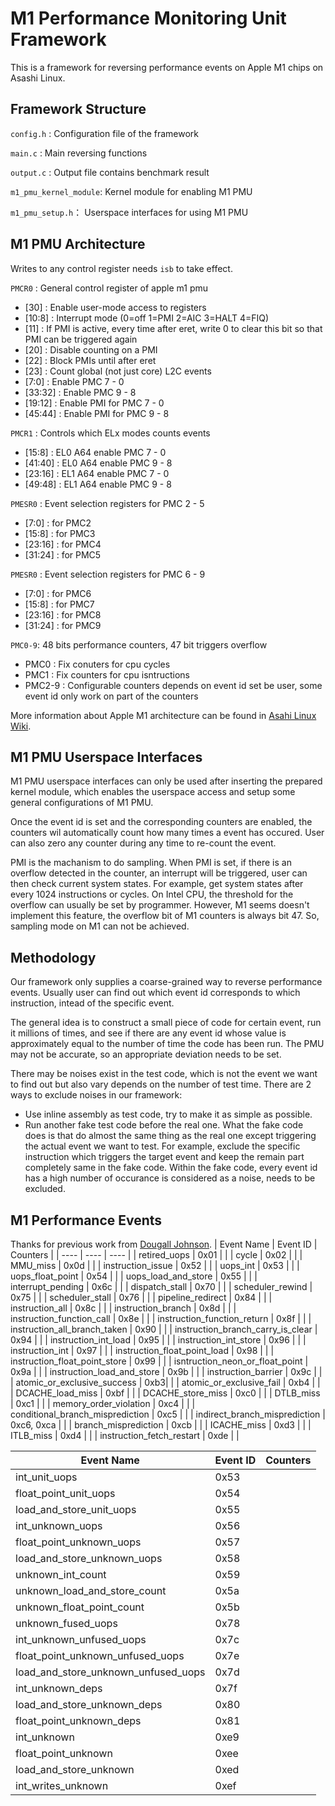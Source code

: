 # M1 Performance Monitoring Unit Framework
This is a framework for reversing performance events on Apple M1 chips on Asashi Linux.

## Framework Structure
`config.h` : Configuration file of the framework

`main.c` : Main reversing functions

`output.c` : Output file contains benchmark result

`m1_pmu_kernel_module`: Kernel module for enabling M1 PMU

`m1_pmu_setup.h`： Userspace interfaces for using M1 PMU

## M1 PMU Architecture
Writes to any control register needs `isb` to take effect.

`PMCR0` : General control register of apple m1 pmu
- [30] : Enable user-mode access to registers 
- [10:8] : Interrupt mode (0=off 1=PMI 2=AIC 3=HALT 4=FIQ)
- [11] : If PMI is active, every time after eret, write 0 to clear this bit so that PMI can be triggered again
- [20] : Disable counting on a PMI
- [22] : Block PMIs until after eret
- [23] : Count global (not just core) L2C events
- [7:0] : Enable PMC 7 - 0
- [33:32] : Enable PMC 9 - 8
- [19:12] : Enable PMI for PMC 7 - 0
- [45:44] : Enable PMI for PMC 9 - 8

`PMCR1` : Controls which ELx modes counts events
- [15:8] : EL0 A64 enable PMC 7 - 0
- [41:40] : EL0 A64 enable PMC 9 - 8
- [23:16] : EL1 A64 enable PMC 7 - 0
- [49:48] : EL1 A64 enable PMC 9 - 8

`PMESR0` : Event selection registers for PMC 2 - 5
- [7:0] : for PMC2
- [15:8] : for PMC3
- [23:16] : for PMC4
- [31:24] : for PMC5

`PMESR0` : Event selection registers for PMC 6 - 9   
- [7:0] : for PMC6
- [15:8] : for PMC7
- [23:16] : for PMC8
- [31:24] : for PMC9

`PMC0-9`: 48 bits performance counters, 47 bit triggers overflow
- PMC0 : Fix conuters for cpu cycles
- PMC1 : Fix counters for cpu isntructions
- PMC2-9 : Configurable counters depends on event id set be user, some event id only work on part of the counters

More information about Apple M1 architecture can be found in [Asahi Linux Wiki](https://github.com/AsahiLinux/docs/wiki/).

## M1 PMU Userspace Interfaces
M1 PMU userspace interfaces can only be used after inserting the prepared kernel module, which enables the userspace access and setup some general configurations of M1 PMU.

Once the event id is set and the corresponding counters are enabled, the counters wil automatically count how many times a event has occured. User can also zero any counter during any time to re-count the event.

PMI is the machanism to do sampling. When PMI is set, if there is an overflow detected in the counter, an interrupt will be triggered, user can then check current system states. For example, get system states after every 1024 instructions or cycles. On Intel CPU, the threshold for the overflow can usually be set by programmer. However, M1 seems doesn't implement this feature, the overflow bit of M1 counters is always bit 47. So, sampling mode on M1 can not be achieved.

## Methodology
Our framework only supplies a coarse-grained way to reverse performance events. Usually user can find out which event id corresponds to which instruction, intead of the specific event.

The general idea is to construct a small piece of code for certain event, run it millions of times, and see if there are any event id whose value is approximately equal to the number of time the code has been run. The PMU may not be accurate, so an appropriate deviation needs to be set.

There may be noises exist in the test code, which is not the event we want to find out but also vary depends on the number of test time. There are 2 ways to exclude noises in our framework:
- Use inline assembly as test code, try to make it as simple as possible.
- Run another fake test code before the real one. What the fake code does is that do almost the same thing as the real one except triggering the actual event we want to test. For example, exclude the specific instruction which triggers the target event and keep the remain part completely same in the fake code. Within the fake code, every event id has a high number of occurance is considered as a noise, needs to be excluded.

## M1 Performance Events
Thanks for previous work from [Dougall Johnson](https://github.com/dougallj/applecpu/blob/main/timer-hacks/bench.py).
| Event Name | Event ID | Counters |
| ---- | ---- | ---- |
| retired_uops | 0x01 | |
| cycle | 0x02 | |
| MMU_miss | 0x0d | |
| instruction_issue | 0x52 | |
| uops_int | 0x53 | |
| uops_float_point | 0x54 | |
| uops_load_and_store | 0x55 | |
| interrupt_pending | 0x6c | |
| dispatch_stall | 0x70 | |
| scheduler_rewind | 0x75 | |
| scheduler_stall | 0x76 | |
| pipeline_redirect | 0x84 | |
| instruction_all | 0x8c | |
| instruction_branch | 0x8d | | 
| instruction_function_call | 0x8e | |
| instruction_function_return | 0x8f | |
| instruction_all_branch_taken | 0x90 | |
| instruction_branch_carry_is_clear | 0x94 | |
| instruction_int_load | 0x95 | |
| instruction_int_store | 0x96 | |
| instruction_int | 0x97 | |
| instruction_float_point_load | 0x98 | |
| instruction_float_point_store | 0x99 | |
| isntruction_neon_or_float_point | 0x9a | |
| instruction_load_and_store | 0x9b | |
| instruction_barrier | 0x9c | |
| atomic_or_exclusive_success | 0xb3| |
| atomic_or_exclusive_fail | 0xb4 | |
| DCACHE_load_miss | 0xbf | |
| DCACHE_store_miss | 0xc0 | |
| DTLB_miss | 0xc1 | |
| memory_order_violation | 0xc4 | |
| conditional_branch_misprediction | 0xc5 | |
| indirect_branch_misprediction | 0xc6, 0xca | |
| branch_misprediction | 0xcb | | 
| ICACHE_miss | 0xd3 | |
| ITLB_miss | 0xd4 | |
| instruction_fetch_restart | 0xde | |


| Event Name | Event ID | Counters |
| ---- | ---- | ---- |
| int_unit_uops | 0x53 | |
| float_point_unit_uops | 0x54 | |
| load_and_store_unit_uops | 0x55 | |
| int_unknown_uops | 0x56 | |
| float_point_unknown_uops | 0x57 | |
| load_and_store_unknown_uops | 0x58 | |
| unknown_int_count | 0x59 | |
| unknown_load_and_store_count | 0x5a | |
| unknown_float_point_count | 0x5b | |
| unknown_fused_uops | 0x78 | |
| int_unknown_unfused_uops | 0x7c | |
| float_point_unknown_unfused_uops | 0x7e | |
| load_and_store_unknown_unfused_uops | 0x7d | |
| int_unknown_deps | 0x7f | |
| load_and_store_unknown_deps | 0x80 | |
| float_point_unknown_deps | 0x81 | |
| int_unknown | 0xe9 | |
| float_point_unknown | 0xee | |
| load_and_store_unknown | 0xed | |
| int_writes_unknown | 0xef | |
